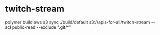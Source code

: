 # twitch-stream

polymer build
aws s3 sync ./build/default s3://apis-for-all/twitch-stream --acl public-read --exclude ".git/*"